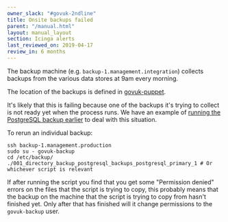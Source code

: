 ```yaml
---
owner_slack: "#govuk-2ndline"
title: Onsite backups failed
parent: "/manual.html"
layout: manual_layout
section: Icinga alerts
last_reviewed_on: 2019-04-17
review_in: 6 months
---
```


The backup machine (e.g. `backup-1.management.integration`) collects backups from the various data stores at 9am every morning.

The location of the backups is defined in [govuk-puppet](https://github.com/alphagov/govuk-puppet/blob/master/modules/govuk/manifests/node/s_backup.pp).

It's likely that this is failing because one of the backups it's trying to collect is not ready yet when the process runs. We have an example of [running the PostgreSQL backup earlier](https://github.com/alphagov/govuk-puppet/pull/7619) to deal with this situation.

To rerun an individual backup:

```
ssh backup-1.management.production
sudo su - govuk-backup
cd /etc/backup/
./001_directory_backup_postgresql_backups_postgresql_primary_1 # Or whichever script is relevant
```

If after running the script you find that you get some "Permission denied" errors on the files that the script is trying to copy, this probably means that the backup on the machine that the script is trying to copy from hasn't finished yet. Only after that has finished will it change permissions to the `govuk-backup` user.
